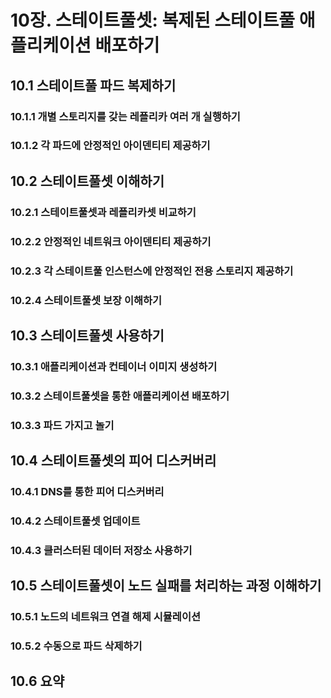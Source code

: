 # 10장. 스테이트풀셋: 복제된 스테이트풀 애플리케이션 배포하기

## 10.1 스테이트풀 파드 복제하기

### 10.1.1 개별 스토리지를 갖는 레플리카 여러 개 실행하기

### 10.1.2 각 파드에 안정적인 아이덴티티 제공하기

## 10.2 스테이트풀셋 이해하기

### 10.2.1 스테이트풀셋과 레플리카셋 비교하기

### 10.2.2 안정적인 네트워크 아이덴티티 제공하기

### 10.2.3 각 스테이트풀 인스턴스에 안정적인 전용 스토리지 제공하기

### 10.2.4 스테이트풀셋 보장 이해하기

## 10.3 스테이트풀셋 사용하기

### 10.3.1 애플리케이션과 컨테이너 이미지 생성하기

### 10.3.2 스테이트풀셋을 통한 애플리케이션 배포하기

### 10.3.3 파드 가지고 놀기

## 10.4 스테이트풀셋의 피어 디스커버리

### 10.4.1 DNS를 통한 피어 디스커버리

### 10.4.2 스테이트풀셋 업데이트

### 10.4.3 클러스터된 데이터 저장소 사용하기

## 10.5 스테이트풀셋이 노드 실패를 처리하는 과정 이해하기

### 10.5.1 노드의 네트워크 연결 해제 시뮬레이션

### 10.5.2 수동으로 파드 삭제하기

## 10.6 요약